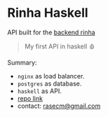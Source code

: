 # Rinha Haskell

API built for the [backend rinha](https://github.com/zanfranceschi/rinha-de-backend-2024-q1)

> My first API in haskell 🩸

Summary:

- `nginx` as load balancer.
- `postgres` as database.
- `haskell` as API.
- [repo link](https://github.com/zetos/rinha-haskell)
- contact: rasecm@gmail.com
